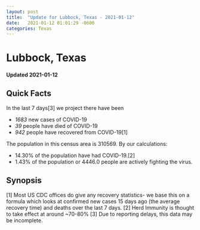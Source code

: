 ```yaml
---
layout: post
title:  "Update for Lubbock, Texas - 2021-01-12"
date:   2021-01-12 01:01:29 -0600
categories: Texas
---
```


# Lubbock, Texas
#### Updated 2021-01-12

## Quick Facts

In the last 7 days[3] we project there have been
- *1683* new cases of COVID-19
- *39* people have died of COVID-19
- *942* people have recovered from COVID-19[1]

The population in this census area is 310569. By our calculations:
- 14.30% of the population have had COVID-19.[2]
- 1.43% of the population or 4446.0 people are actively fighting the virus.

## Synopsis




[1] Most US CDC offices do give any recovery statistics- we base this on a formula which looks at confirmed new cases
15 days ago (the average recovery time) and deaths over the last 7 days.
[2] Herd Immunity is thought to take effect at around ~70-80%
[3] Due to reporting delays, this data may be incomplete. 
    